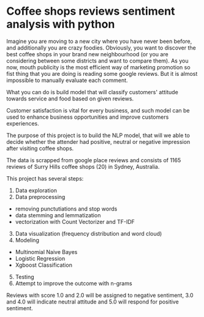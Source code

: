 # Coffee shops reviews sentiment analysis with python

Imagine you are moving to a new city where you have never been before, and additionally you are crazy foodies. Obviously, you want to discover the best coffee shops in your brand new neighbourhood (or you are considering between some districts and want to compare them). As you now, mouth publicity is the most efficient way of marketing promotion so fist thing that you are doing is reading some google reviews. But it is almost impossible to manually evaluate each comment.

What you can do is build model that will classify customers' attitude towards service and food based on given reviews.

Customer satisfaction is vital for every business, and such model can be used to enhance business opportunities and improve customers experiences.

The purpose of this project is to build the NLP model, that will we able to decide whether the attender had positive, neutral or negative impression after visiting coffee shops.

The data is scrapped from google place reviews and consists of 1165 reviews of Surry Hills coffee shops (20) in Sydney, Australia.


This project has several steps:
1. Data exploration
2. Data preprocessing
  * removing punctutiations and stop words
  * data stemming and lemmatization
  * vectorization with Count Vectorizer and TF-IDF
3. Data visualization (frequency distribution and word cloud)
4. Modeling
  * Multinomial Naive Bayes
  * Logistic Regression
  * Xgboost Classification
5. Testing
6. Attempt to improve the outcome with n-grams

Reviews with score 1.0 and 2.0 will be assigned to negative sentiment, 3.0 and 4.0 will indicate neutral attitude and 5.0 will respond for positive sentiment.




